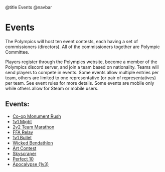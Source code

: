 @title Events
@navbar

# Events
The Polympics will host ten event contests, each having a set of commissioners (directors).  All of the commissioners together are Polympic Committee. 

Players register through the Polympics website, become a member of the Polympics discord server, and join a team based on nationality. Teams will send players to compete in events. Some events allow multiple entries per team, others are limited to one representative (or pair of representatives) per team. See event rules for more details. Some events are mobile only while others allow for Steam or mobile users.

## Events:
- [Co-op Monument Rush](events/monument-rush)
- [1v1 Might](events/1v1-might)
- [2v2 Team Marathon](events/2v2-team-marathon)
- [FFA Relay](events/ffa-relay)
- [1v1 Bullet](events/1v1-bullet)
- [Wicked Bendathlon](events/wicked-bendathalon)
- [Art Contest](events/art-contest)
- [Skyscraper](events/skyscraper)
- [Perfect 10](events/perfect-10)
- [Apocalypse (1v3)](events/apocalypse-1v3)
  
